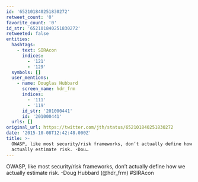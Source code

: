 ```yaml
---
id: '652101840251830272'
retweet_count: '0'
favorite_count: '0'
id_str: '652101840251830272'
retweeted: false
entities:
  hashtags:
    - text: SIRAcon
      indices:
        - '121'
        - '129'
  symbols: []
  user_mentions:
    - name: Douglas Hubbard
      screen_name: hdr_frm
      indices:
        - '111'
        - '119'
      id_str: '201000441'
      id: '201000441'
  urls: []
original_url: https://twitter.com/jth/status/652101840251830272
date: '2015-10-08T12:42:48.000Z'
title: >-
  OWASP, like most security/risk frameworks, don’t actually define how we
  actually estimate risk. -Dou…
---
```


OWASP, like most security/risk frameworks, don’t actually define how we actually estimate risk. -Doug Hubbard (@hdr_frm) #SIRAcon